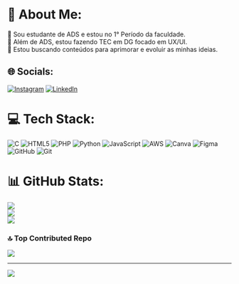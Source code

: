 # 💫 About Me:
🔭 Sou estudante de ADS e estou no 1° Período da faculdade.<br>👯 Além de ADS, estou fazendo TEC em DG focado em UX/UI.<br>🤝 Estou buscando conteúdos para aprimorar e evoluir as minhas ideias.


## 🌐 Socials:
[![Instagram](https://img.shields.io/badge/Instagram-%23E4405F.svg?logo=Instagram&logoColor=white)](https://instagram.com/https://www.instagram.com/stayzac/) [![LinkedIn](https://img.shields.io/badge/LinkedIn-%230077B5.svg?logo=linkedin&logoColor=white)](https://linkedin.com/in/https://www.linkedin.com/feed/?trk=sem-ga_campid.12619604099_asid.149519181115_crid.657343811713_kw.linkedin_d.c_tid.kwd-148086543_n.g_mt.e_geo.1001625) 

# 💻 Tech Stack:
![C](https://img.shields.io/badge/c-%2300599C.svg?style=flat&logo=c&logoColor=white) ![HTML5](https://img.shields.io/badge/html5-%23E34F26.svg?style=flat&logo=html5&logoColor=white) ![PHP](https://img.shields.io/badge/php-%23777BB4.svg?style=flat&logo=php&logoColor=white) ![Python](https://img.shields.io/badge/python-3670A0?style=flat&logo=python&logoColor=ffdd54) ![JavaScript](https://img.shields.io/badge/javascript-%23323330.svg?style=flat&logo=javascript&logoColor=%23F7DF1E) ![AWS](https://img.shields.io/badge/AWS-%23FF9900.svg?style=flat&logo=amazon-aws&logoColor=white) ![Canva](https://img.shields.io/badge/Canva-%2300C4CC.svg?style=flat&logo=Canva&logoColor=white) ![Figma](https://img.shields.io/badge/figma-%23F24E1E.svg?style=flat&logo=figma&logoColor=white) ![GitHub](https://img.shields.io/badge/github-%23121011.svg?style=flat&logo=github&logoColor=white) ![Git](https://img.shields.io/badge/git-%23F05033.svg?style=flat&logo=git&logoColor=white)
# 📊 GitHub Stats:
![](https://github-readme-stats.vercel.app/api?username=zackoncod&theme=tokyonight&hide_border=true&include_all_commits=true&count_private=false)<br/>
![](https://github-readme-streak-stats.herokuapp.com/?user=zackoncod&theme=tokyonight&hide_border=true)<br/>
![](https://github-readme-stats.vercel.app/api/top-langs/?username=zackoncod&theme=tokyonight&hide_border=true&include_all_commits=true&count_private=false&layout=compact)

### 🔝 Top Contributed Repo
![](https://github-contributor-stats.vercel.app/api?username=zackoncod&limit=5&theme=dark&combine_all_yearly_contributions=true)

---
[![](https://visitcount.itsvg.in/api?id=zackoncod&icon=0&color=0)](https://visitcount.itsvg.in)

<!-- Proudly created with GPRM ( https://gprm.itsvg.in ) -->